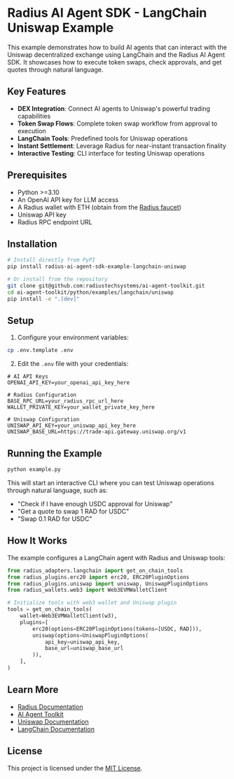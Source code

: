 # Radius AI Agent SDK - LangChain Uniswap Example

This example demonstrates how to build AI agents that can interact with the Uniswap decentralized exchange using LangChain and the Radius AI Agent SDK. It showcases how to execute token swaps, check approvals, and get quotes through natural language.

## Key Features

- **DEX Integration**: Connect AI agents to Uniswap's powerful trading capabilities
- **Token Swap Flows**: Complete token swap workflow from approval to execution
- **LangChain Tools**: Predefined tools for Uniswap operations
- **Instant Settlement**: Leverage Radius for near-instant transaction finality
- **Interactive Testing**: CLI interface for testing Uniswap operations

## Prerequisites

- Python >=3.10
- An OpenAI API key for LLM access
- A Radius wallet with ETH (obtain from the [Radius faucet](https://testnet.tryradi.us/dashboard/faucet))
- Uniswap API key
- Radius RPC endpoint URL

## Installation

```bash
# Install directly from PyPI
pip install radius-ai-agent-sdk-example-langchain-uniswap

# Or install from the repository
git clone git@github.com:radiustechsystems/ai-agent-toolkit.git
cd ai-agent-toolkit/python/examples/langchain/uniswap
pip install -e ".[dev]"
```

## Setup

1. Configure your environment variables:

```bash
cp .env.template .env
```

2. Edit the `.env` file with your credentials:

```
# AI API Keys
OPENAI_API_KEY=your_openai_api_key_here

# Radius Configuration
BASE_RPC_URL=your_radius_rpc_url_here
WALLET_PRIVATE_KEY=your_wallet_private_key_here

# Uniswap Configuration
UNISWAP_API_KEY=your_uniswap_api_key_here
UNISWAP_BASE_URL=https://trade-api.gateway.uniswap.org/v1
```

## Running the Example

```bash
python example.py
```

This will start an interactive CLI where you can test Uniswap operations through natural language, such as:

- "Check if I have enough USDC approval for Uniswap"
- "Get a quote to swap 1 RAD for USDC"
- "Swap 0.1 RAD for USDC"

## How It Works

The example configures a LangChain agent with Radius and Uniswap tools:

```python
from radius_adapters.langchain import get_on_chain_tools
from radius_plugins.erc20 import erc20, ERC20PluginOptions
from radius_plugins.uniswap import uniswap, UniswapPluginOptions
from radius_wallets.web3 import Web3EVMWalletClient

# Initialize tools with web3 wallet and Uniswap plugin
tools = get_on_chain_tools(
    wallet=Web3EVMWalletClient(w3),
    plugins=[
        erc20(options=ERC20PluginOptions(tokens=[USDC, RAD])),
        uniswap(options=UniswapPluginOptions(
            api_key=uniswap_api_key,
            base_url=uniswap_base_url
        )),
    ],
)
```

## Learn More

- [Radius Documentation](https://docs.tryradi.us)
- [AI Agent Toolkit](https://github.com/radiustechsystems/ai-agent-toolkit)
- [Uniswap Documentation](https://docs.uniswap.org/)
- [LangChain Documentation](https://python.langchain.com/docs/get_started)

## License

This project is licensed under the [MIT License](https://github.com/radiustechsystems/ai-agent-toolkit/blob/main/LICENSE).